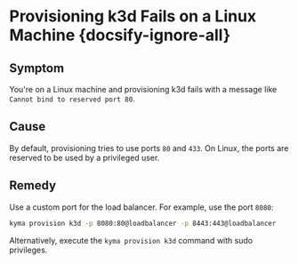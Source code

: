 # Provisioning k3d Fails on a Linux Machine {docsify-ignore-all}

## Symptom

You're on a Linux machine and provisioning k3d fails with a message like `Cannot bind to reserved port 80`.

## Cause

By default, provisioning tries to use ports `80` and `433`.
On Linux, the ports are reserved to be used by a privileged user.

## Remedy

Use a custom port for the load balancer. For example, use the port `8080`:
```bash
kyma provision k3d -p 8080:80@loadbalancer -p 8443:443@loadbalancer
```

Alternatively, execute the `kyma provision k3d` command with sudo privileges.
